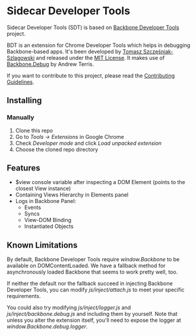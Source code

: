 Sidecar Developer Tools
========================

Sidecar Developer Tools (SDT) is based on [Backbone Developer Tools][4] project.

BDT is an extension for Chrome Developer Tools which helps in debugging Backbone-based apps.
It's been developed by [Tomasz Szczęśniak-Szlagowski][1] and released under the [MIT License][2].
It makes use of [Backbone.Debug][3] by Andrew Terris.

If you want to contribute to this project, please read the [Contributing Guidelines](CONTRIBUTING.md).

Installing
----------

### Manually

1. Clone this repo
2. Go to *Tools -> Extensions* in Google Chrome
3. Check *Developer mode* and click *Load unpacked extension*
4. Choose the cloned repo directory

Features
--------

* $view console variable after inspecting a DOM Element (points to the closest View instance)
* Containing Views Hierarchy in Elements panel
* Logs in Backbone Panel:
  * Events
  * Syncs
  * View-DOM Binding
  * Instantiated Objects

Known Limitations
-----------------

By default, Backbone Developer Tools require *window.Backbone* to be available on DOMContentLoaded. We have a fallback method for asynchronously loaded Backbone that seems to work pretty well, too.

If neither the default nor the fallback succeed in injecting Backbone Developer Tools, you can modify *js/inject/attach.js* to meet your specific requirements.

You could also try modifying *js/inject/logger.js* and *js/inject/backbone.debug.js* and including them by yourself.
Note that unless you alter the extension itself, you'll need to expose the logger at *window.Backbone.debug.logger*.


[1]: http://github.com/spect88
[2]: http://www.opensource.org/licenses/MIT
[3]: http://github.com/aterris/backbone.debug
[4]: http://github.com/spect88/backbone-devtools
